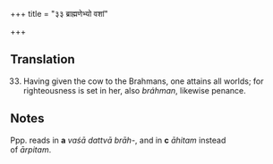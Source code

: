 +++
title = "३३ ब्राह्मणेभ्यो वशां"

+++
## Translation
33. Having given the cow to the Brahmans, one attains all worlds; for  
righteousness is set in her, also *bráhman*, likewise penance.

## Notes
Ppp. reads in **a** *vaśā dattvā brāh-*, and in **c** *āhitam* instead  
of *ārpitam*.
